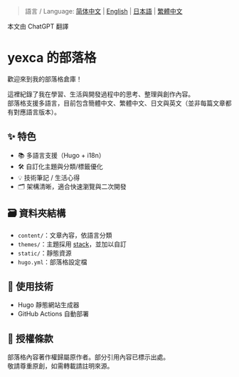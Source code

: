 > 語言 / Language: [简体中文](README.md) | [English](README.en.md) | [日本語](README.ja.md) | [繁體中文](README.zh-TW.md)

本文由 ChatGPT 翻譯

# yexca 的部落格

歡迎來到我的部落格倉庫！

這裡紀錄了我在學習、生活與開發過程中的思考、整理與創作內容。  
部落格支援多語言，目前包含簡體中文、繁體中文、日文與英文（並非每篇文章都有對應語言版本）。

## ✨ 特色

- 📚 多語言支援（Hugo + i18n）
- 🛠 自訂化主題與分類/標籤優化
- 💡 技術筆記 / 生活心得
- 🗂 架構清晰，適合快速瀏覽與二次開發

## 🗃 資料夾結構

- `content/`：文章內容，依語言分類
- `themes/`：主題採用 [stack](https://github.com/CaiJimmy/hugo-theme-stack)，並加以自訂
- `static/`：靜態資源
- `hugo.yml`：部落格設定檔

## 🧩 使用技術

- Hugo 靜態網站生成器
- GitHub Actions 自動部署

## 📝 授權條款

部落格內容著作權歸屬原作者。部分引用內容已標示出處。  
敬請尊重原創，如需轉載請註明來源。
